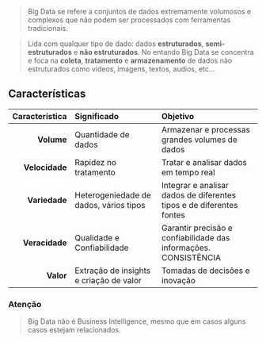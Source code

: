 > Big Data se refere a conjuntos de dados extremamente volumosos e complexos que não podem ser processados com ferramentas tradicionais.

> Lida com qualquer tipo de dado: dados **estruturados**, **semi-estruturados** e **não estruturados**. No entando Big Data se concentra e foca na **coleta**, **tratamento** e **armazenamento** de dados não estruturados como vídeos, imagens, textos, audios, etc...

## Características

| Característica | Significado                             | Objetivo                                                             |
| --------------:|:--------------------------------------- |:-------------------------------------------------------------------- |
|     **Volume** | Quantidade de dados                     | Armazenar e processas grandes volumes de dados                       |
| **Velocidade** | Rapidez no tratamento                   | Tratar e analisar dados em tempo real                                |
|  **Variedade** | Heterogeniedade de dados, vários tipos  | Integrar e analisar dados de diferentes tipos e de diferentes fontes |
| **Veracidade** | Qualidade e Confiabilidade              | Garantir precisão e confiabilidade das informações. CONSISTÊNCIA     |
|      **Valor** | Extração de insights e criação de valor | Tomadas de decisões e inovação                                       |

### Atenção
> Big Data não é Business Intelligence, mesmo que em casos alguns casos estejam relacionados.

